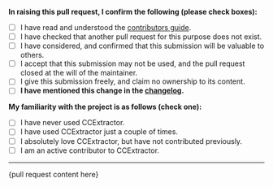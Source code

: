 <!-- Please prefix your pull request with one of the following: **[FEATURE]** **[FIX]** **[IMPROVEMENT]**. -->

**In raising this pull request, I confirm the following (please check boxes):**

- [ ] I have read and understood the [contributors guide](https://github.com/CCExtractor/ccextractor/blob/master/.github/CONTRIBUTING.md).
- [ ] I have checked that another pull request for this purpose does not exist.
- [ ] I have considered, and confirmed that this submission will be valuable to others.
- [ ] I accept that this submission may not be used, and the pull request closed at the will of the maintainer.
- [ ] I give this submission freely, and claim no ownership to its content.
- [ ] **I have mentioned this change in the [changelog](https://github.com/CCExtractor/ccextractor/blob/master/docs/CHANGES.TXT).**

**My familiarity with the project is as follows (check one):**

- [ ] I have never used CCExtractor.
- [ ] I have used CCExtractor just a couple of times.
- [ ] I absolutely love CCExtractor, but have not contributed previously.
- [ ] I am an active contributor to CCExtractor.

---

{pull request content here}
